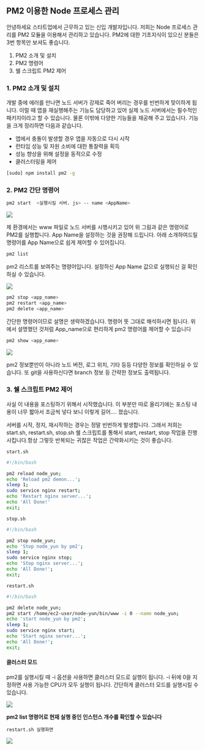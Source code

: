 ## PM2 이용한 Node 프로세스 관리

안녕하세요 스타트업에서 근무하고 있는 신입 개발자입니다. 저희는 Node 프로세스 관리를 PM2 모듈을 이용해서 관리하고 있습니다. PM2에 대한 기초지식이 있으신 분들은 3번 항목만 보셔도 좋습니다.


1. PM2 소개 및 설치
2. PM2 명령어
3. 쉘 스크립트 PM2 제어


### 1. PM2 소개 및 설치

개발 중에 에러를 만나면 노드  서버가 강제로 죽어 버리는 경우를 빈번하게 맞이하게 됩니다. 이럴 때 앱을 재실행해주는 기능도 담당하고 있어 실제 노드 서버에서는 필수적인 패키지이라고 할 수 있습니다. 물론 이밖에 다양한 기능들을 재공해 주고 있습니다. 기능을 크게 정리하면 다음과 같습니다.

* 앱에서 충돌이 발생할 경우 앱을 자동으로 다시 시작
* 런타임 성능 및 자원 소비에 대한 통찰력을 획득
* 성능 향상을 위해 설정을 동적으로 수정
* 클러스터링을 제어

```bash
[sudo] npm install pm2 -g
```


### 2. PM2 간단 명령어

```bash
pm2 start  <실행시킬 서버. js> -- name <AppName>
```

![](https://i.imgur.com/HPbXbRg.png)

제 환경에서는 www 파일로 노드 서버를 시행시키고 있어 위 그림과 같은 명령어로 PM2를 실행합니다. App Name을 설정하는 것을 권장해 드립니다. 아래 소개하여드릴 명령어를 App Name으로 쉽게 제어할 수 있어집니다.

```bash
pm2 list
```

pm2 리스트를 보여주는 명령어입니다. 설정하신 App Name 값으로 실행되신 걸 확인하실 수 있습니다.

![](https://i.imgur.com/SgojMzT.png)

```bash
pm2 stop <app_name>
pm2 restart <app_name>
pm2 delete <app_name>
```

간단한 명령어이므로 설명은 생략하겠습니다. 명령어 뜻 그대로 해석하시면 됩니다. 위에서 설명했던 것처럼 App_name으로 편리하게 pm2 명령어를 제어할 수 있습니다

```bash
pm2 show <app_name>
```

![](https://i.imgur.com/HTe0f4I.png)

pm2 정보뿐만이 아니라 노드 버전, 로그 위치, 기타 등등 다양한 정보를 확인하실 수 있습니다. 또 git을 사용하신다면 branch 정보 등 간략한 정보도 출력됩니다.


### 3. 쉘 스크립트 PM2 제어

사실 이 내용을 포스팅하기 위해서 시작했습니다. 이 부분만 따로 올리기에는 포스팅 내용이 너무 짧아서 조금씩 넣다 보니 이렇게 길어.... 졌습니다.

서버를 시작, 정지, 재시작하는 경우는 정말 빈번하게 발생합니다. 그래서 저희는 start.sh, restart.sh, stop.sh 쉘 스크립트를 통해서 start, restart, stop 작업을 진행시킵니다.항상 그렇듯 반복되는 귀찮은 작업은 간략화시키는 것이 좋습니다.

`start.sh`

```bash
#!/bin/bash

pm2 reload node_yun;
echo 'Reload pm2 demon...';
sleep 1;
sudo service nginx restart;
echo 'Restart nginx server...';
echo 'All Done!'
exit;
```

`stop.sh`

```bash
#!/bin/bash

pm2 stop node_yun;
echo 'Stop node_yun by pm2';
sleep 1;
sudo service nginx stop;
echo 'Stop nginx server...';
echo 'All Done!';
exit;
```

`restart.sh`

```bash
#!/bin/bash

pm2 delete node_yun;
pm2 start /home/ec2-user/node-yun/bin/www -i 0 --name node_yun;
echo 'start node_yun by pm2';
sleep 1;
sudo service nginx start;
echo 'Start nginx server...';
echo 'All Done!';
exit;
```


#### 클러스터 모드

pm2를 실행시킬 때 -i 옵션을 사용하면 클러스터 모드로 실행이 됩니다. -i 뒤에 0을 지정하면 사용 가능한 CPU가 모두 실행이 됩니다. 간단하게 클러스터 모드를 실행시킬 수 있습니다.

![](https://i.imgur.com/vLBjZd5.png)

**pm2 list 명령어로 현재 실행 중인 인스턴스 개수를 확인할 수 있습니다**

`restart.sh 실행화면`

![](https://i.imgur.com/Jre6Yql.gif)